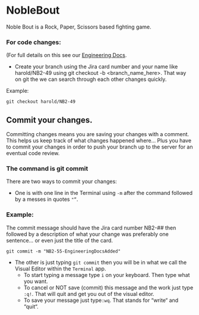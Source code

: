 # NobleBout
Noble Bout is a Rock, Paper, Scissors based fighting game.

### For code changes:
(For full details on this see our [Engineering Docs](https://noblesword.atlassian.net/wiki/spaces/NO/pages/2228225/Engineering+Guidelines#3.-Create-a-new-branch.).
- Create your branch using the Jira card number and your name like harold/NB2-49 using git checkout -b <branch_name_here>. That way on git the we can search through each other changes quickly.

Example:

```
git checkout harold/NB2-49
```

## Commit your changes.
Committing changes means you are saving your changes with a comment. This helps us keep track of what changes happened where… Plus you have to commit your changes in order to push your branch up to the server for an eventual code review.

### The command is git commit
There are two ways to commit your changes:
- One is with one line in the Terminal using `-m` after the command followed by a messes in quotes `"”`.

### Example:
The commit message should have the Jira card number NB2-## then followed by a description of what your change was preferably one sentence… or even just the title of the card.

```
git commit -m "NB2-55-EngineeringDocsAdded"
```

- The other is just typing `git commit` then you will be in what we call the Visual Editor within the `Terminal` app.
  - To start typing a message type `i` on your keyboard. Then type what you want.
  - To cancel or NOT save (commit) this message and the work just type `:q!`. That will quit and get you out of the visual editor.
  - To save your message just type`:wq`. That stands for “write“ and “quit“.
